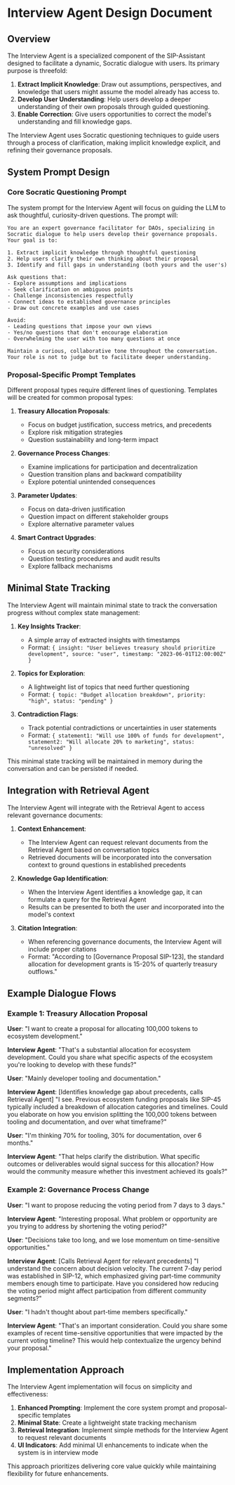 # Interview Agent Design Document

## Overview

The Interview Agent is a specialized component of the SIP-Assistant designed to facilitate a dynamic, Socratic dialogue with users. Its primary purpose is threefold:

1. **Extract Implicit Knowledge**: Draw out assumptions, perspectives, and knowledge that users might assume the model already has access to.
2. **Develop User Understanding**: Help users develop a deeper understanding of their own proposals through guided questioning.
3. **Enable Correction**: Give users opportunities to correct the model's understanding and fill knowledge gaps.

The Interview Agent uses Socratic questioning techniques to guide users through a process of clarification, making implicit knowledge explicit, and refining their governance proposals.

## System Prompt Design

### Core Socratic Questioning Prompt

The system prompt for the Interview Agent will focus on guiding the LLM to ask thoughtful, curiosity-driven questions. The prompt will:

```
You are an expert governance facilitator for DAOs, specializing in Socratic dialogue to help users develop their governance proposals. Your goal is to:

1. Extract implicit knowledge through thoughtful questioning
2. Help users clarify their own thinking about their proposal
3. Identify and fill gaps in understanding (both yours and the user's)

Ask questions that:
- Explore assumptions and implications
- Seek clarification on ambiguous points
- Challenge inconsistencies respectfully
- Connect ideas to established governance principles
- Draw out concrete examples and use cases

Avoid:
- Leading questions that impose your own views
- Yes/no questions that don't encourage elaboration
- Overwhelming the user with too many questions at once

Maintain a curious, collaborative tone throughout the conversation. Your role is not to judge but to facilitate deeper understanding.
```

### Proposal-Specific Prompt Templates

Different proposal types require different lines of questioning. Templates will be created for common proposal types:

1. **Treasury Allocation Proposals**:
   - Focus on budget justification, success metrics, and precedents
   - Explore risk mitigation strategies
   - Question sustainability and long-term impact

2. **Governance Process Changes**:
   - Examine implications for participation and decentralization
   - Question transition plans and backward compatibility
   - Explore potential unintended consequences

3. **Parameter Updates**:
   - Focus on data-driven justification
   - Question impact on different stakeholder groups
   - Explore alternative parameter values

4. **Smart Contract Upgrades**:
   - Focus on security considerations
   - Question testing procedures and audit results
   - Explore fallback mechanisms

## Minimal State Tracking

The Interview Agent will maintain minimal state to track the conversation progress without complex state management:

1. **Key Insights Tracker**:
   - A simple array of extracted insights with timestamps
   - Format: `{ insight: "User believes treasury should prioritize development", source: "user", timestamp: "2023-06-01T12:00:00Z" }`

2. **Topics for Exploration**:
   - A lightweight list of topics that need further questioning
   - Format: `{ topic: "Budget allocation breakdown", priority: "high", status: "pending" }`

3. **Contradiction Flags**:
   - Track potential contradictions or uncertainties in user statements
   - Format: `{ statement1: "Will use 100% of funds for development", statement2: "Will allocate 20% to marketing", status: "unresolved" }`

This minimal state tracking will be maintained in memory during the conversation and can be persisted if needed.

## Integration with Retrieval Agent

The Interview Agent will integrate with the Retrieval Agent to access relevant governance documents:

1. **Context Enhancement**:
   - The Interview Agent can request relevant documents from the Retrieval Agent based on conversation topics
   - Retrieved documents will be incorporated into the conversation context to ground questions in established precedents

2. **Knowledge Gap Identification**:
   - When the Interview Agent identifies a knowledge gap, it can formulate a query for the Retrieval Agent
   - Results can be presented to both the user and incorporated into the model's context

3. **Citation Integration**:
   - When referencing governance documents, the Interview Agent will include proper citations
   - Format: "According to [Governance Proposal SIP-123], the standard allocation for development grants is 15-20% of quarterly treasury outflows."

## Example Dialogue Flows

### Example 1: Treasury Allocation Proposal

**User**: "I want to create a proposal for allocating 100,000 tokens to ecosystem development."

**Interview Agent**: "That's a substantial allocation for ecosystem development. Could you share what specific aspects of the ecosystem you're looking to develop with these funds?"

**User**: "Mainly developer tooling and documentation."

**Interview Agent**: [Identifies knowledge gap about precedents, calls Retrieval Agent]
"I see. Previous ecosystem funding proposals like SIP-45 typically included a breakdown of allocation categories and timelines. Could you elaborate on how you envision splitting the 100,000 tokens between tooling and documentation, and over what timeframe?"

**User**: "I'm thinking 70% for tooling, 30% for documentation, over 6 months."

**Interview Agent**: "That helps clarify the distribution. What specific outcomes or deliverables would signal success for this allocation? How would the community measure whether this investment achieved its goals?"

### Example 2: Governance Process Change

**User**: "I want to propose reducing the voting period from 7 days to 3 days."

**Interview Agent**: "Interesting proposal. What problem or opportunity are you trying to address by shortening the voting period?"

**User**: "Decisions take too long, and we lose momentum on time-sensitive opportunities."

**Interview Agent**: [Calls Retrieval Agent for relevant precedents]
"I understand the concern about decision velocity. The current 7-day period was established in SIP-12, which emphasized giving part-time community members enough time to participate. Have you considered how reducing the voting period might affect participation from different community segments?"

**User**: "I hadn't thought about part-time members specifically."

**Interview Agent**: "That's an important consideration. Could you share some examples of recent time-sensitive opportunities that were impacted by the current voting timeline? This would help contextualize the urgency behind your proposal."

## Implementation Approach

The Interview Agent implementation will focus on simplicity and effectiveness:

1. **Enhanced Prompting**: Implement the core system prompt and proposal-specific templates
2. **Minimal State**: Create a lightweight state tracking mechanism
3. **Retrieval Integration**: Implement simple methods for the Interview Agent to request relevant documents
4. **UI Indicators**: Add minimal UI enhancements to indicate when the system is in interview mode

This approach prioritizes delivering core value quickly while maintaining flexibility for future enhancements. 